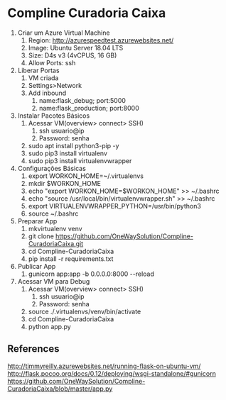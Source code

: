 # Compline Curadoria Caixa

1. Criar um Azure Virtual Machine
   1. Region: http://azurespeedtest.azurewebsites.net/
   1. Image: Ubuntu Server 18.04 LTS
   1. Size: D4s v3 (4vCPUS, 16 GB)
   1. Allow Ports: ssh
1. Liberar Portas
   1. VM criada
   1. Settings>Network
   1. Add inbound
      1. name:flask_debug; port:5000
      1. name:flask_production; port:8000
1. Instalar Pacotes Básicos
   1. Acessar VM(overview> connect> SSH)
      1. ssh usuario@ip
      1. Password: senha
   1. sudo apt install python3-pip -y
   1. sudo pip3 install virtualenv
   1. sudo pip3 install virtualenvwrapper
1. Configurações Básicas
   1. export WORKON_HOME=~/.virtualenvs
   1. mkdir $WORKON_HOME
   1. echo "export WORKON_HOME=$WORKON_HOME" >> ~/.bashrc
   1. echo "source /usr/local/bin/virtualenvwrapper.sh" >> ~/.bashrc
   1. export VIRTUALENVWRAPPER_PYTHON=/usr/bin/python3
   1. source ~/.bashrc
1. Preparar App
   1. mkvirtualenv venv
   1. git clone https://github.com/OneWaySolution/Compline-CuradoriaCaixa.git
   1. cd Compline-CuradoriaCaixa
   1. pip install -r requirements.txt
1. Publicar App
   1. gunicorn app:app -b 0.0.0.0:8000 --reload
1. Acessar VM para Debug
   1. Acessar VM(overview> connect> SSH)
      1. ssh usuario@ip
      1. Password: senha
   1. source ./.virtualenvs/venv/bin/activate
   1. cd Compline-CuradoriaCaixa
   1. python app.py


References
----

http://timmyreilly.azurewebsites.net/running-flask-on-ubuntu-vm/
http://flask.pocoo.org/docs/0.12/deploying/wsgi-standalone/#gunicorn
https://github.com/OneWaySolution/Compline-CuradoriaCaixa/blob/master/app.py
